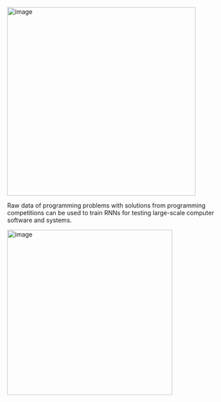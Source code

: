 <img width="436" alt="image" src="https://github.com/fiveoceans-dev/d2c-scrapers/assets/4821121/dcadaa66-66ef-4478-8c8b-96af64795434">

Raw data of programming problems with solutions from programming competitions can be used to train RNNs for testing large-scale computer software and systems.

<img width="382" alt="image" src="https://github.com/fiveoceans-dev/d2c-scrapers/assets/4821121/e7d97c2a-95f4-4ae7-b09f-fd7fbc935ecc">
